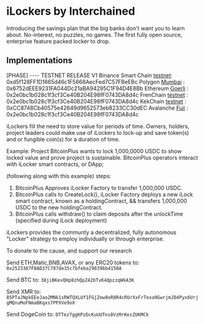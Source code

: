 # iLockers by Interchained

Introducing the savings plan that the big banks don't want you to learn about.
No-interest, no puzzles, no games.
The first fully open source, enterprise feature packed locker to drop.

## Implementations
[PHASE] ---- TESTNET RELEASE V1
Binance Smart Chain [testnet](97): 0xd5f128FF1D1665d46c1F5668AecFed7C57FBeEBc
Polygon [Mumbai](80001) : 0x6752dEEE9231FA044Dc21aBA94295C1F94D4E8Bb
Ethereum [Goerli](5) : 0x2e0bc1b028c1f3cf3Ce40B204E98fF0743DA8d4c
FrenChain [testnet](444) : 0x2e0bc1b028c1f3cf3Ce40B204E98fF0743DA8d4c
KekChain [testnet](420666) : 0xCC8748Cb40575e42649d9652573eb8233CC30dEC
Avalanche [Fuji](43113) : 0x2e0bc1b028c1f3cf3Ce40B204E98fF0743DA8d4c

iLockers fill the need to store value for periods of time.
Owners, holders, project leaders could make use of iLockers to lock-up and save token(s) and or fungible coin(s) for a duration of time.

Example:
Project BitcoinPlus wants to lock 1,000,0000 USDC to show locked value and prove project is sustainable.
BitcoinPlus operators interact with iLocker smart contracts, or DApp;

(following along with this example) steps:
1) BitcoinPlus Approves iLocker Factory to transfer 1,000,000 USDC.
2) BitcoinPlus calls to CreateLock(), iLocker Factory deploys a new iLock smart contract, known as a holdingContract, && transfers 1,000,000 USDC to the new holdingContract.
3) BitcoinPlus calls withdraw() to claim deposits after the unlockTime (specified during iLock deployment)

iLockers provides the communty a decentralized, fully autonomous "Locker" strategy to employ individually or through enterprise.

To donate to the cause, and support our research 

Send ETH,Matic,BNB,AVAX, or any ERC20 tokens to: ```0x2523387F8AD37C787de35c7bfeba29839bb4150A```

Send BTC to: ```38jiBKevQHp8zhQpZ42bTvK4QpzzqWkA3K```

Send XMR to: ```85PTaJNpkEEeJao2MNk1sRWTQXLUf1FGjZew8oR8R4cRUrXxFrTexa9GwrjmJD4Pyx6UrjgMQnuMoFNmaBKqxs7PPXVe9oX```

Send DogeCoin to: ```DTTez7ggKPzDcKuUUTns8VzMrKesZUKMCk```

